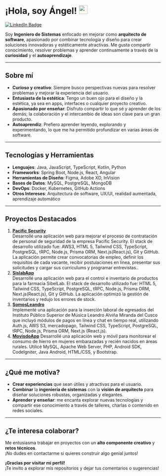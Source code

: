 <!--## Hi there 👋-->

<!--
**fredanup/fredanup** is a ✨ _special_ ✨ repository because its `README.md` (this file) appears on your GitHub profile.

Here are some ideas to get you started:

- 🔭 I’m currently working on ...
- 🌱 I’m currently learning ...
- 👯 I’m looking to collaborate on ...
- 🤔 I’m looking for help with ...
- 💬 Ask me about ...
- 📫 How to reach me: ...
- 😄 Pronouns: ...
- ⚡ Fun fact: ...
-->
# ¡Hola, soy Ángel! <img src="https://media.giphy.com/media/hvRJCLFzcasrR4ia7z/giphy.gif" width="28">

[![LinkedIn Badge](https://img.shields.io/badge/-LinkedIn-0A66C2?style=flat&logo=Linkedin&logoColor=white)](https://www.linkedin.com/in/upfa/)
<!--
[![Twitter Badge](https://img.shields.io/badge/-Twitter-1DA1F2?style=flat&logo=Twitter&logoColor=white)](TU_TWITTER_URL)
[![Portfolio Badge](https://img.shields.io/badge/-Portfolio-000?style=flat&logo=vercel&logoColor=white)](TU_PORTFOLIO_URL)-->

Soy **Ingeniero de Sistemas** enfocado en mejorar como **arquitecto de software**, apasionado por combinar tecnología y diseño para crear soluciones innovadoras y estéticamente atractivas. Me gusta compartir conocimiento, resolver problemas y aprender continuamente a través de la **curiosidad** y el **autoaprendizaje**.

---

## Sobre mí
- **Curioso y creativo**: Siempre busco perspectivas nuevas para resolver problemas y mejorar la experiencia del usuario.  
- **Entusiasta de la estética**: Tengo un buen ojo para el diseño y la estética, ya sea en apps, interfaces o cualquier proyecto creativo.  
- **Apasionado por enseñar**: Disfruto compartir lo que sé y aprender de los demás; la colaboración y el intercambio de ideas son clave para un gran producto.  
- **Autoaprendiz**: Prefiero aprender leyendo, explorando y experimentando, lo que me ha permitido profundizar en varias áreas de software.

---

## Tecnologías y Herramientas
- **Lenguajes**: Java, JavaScript, TypeScript, Kotlin, Python  
- **Frameworks**: Spring Boot, Node.js, React, Angular  
- **Herramientas de Diseño**: Figma, Adobe XD, InVision  
- **Bases de Datos**: MySQL, PostgreSQL, MongoDB  
- **DevOps**: Docker, Kubernetes, GitHub Actions  
- **Otros Intereses**: Arquitectura de software, UX/UI, realidad aumentada, aprendizaje automático

---

## Proyectos Destacados
1. **[Pacific Security](#)**  
   Desarrollé una aplicación web para mejorar el proceso de contratación de personal de seguridad de la empresa Pacific Security. El stack de desarrollo utilizado fue: AWS3, HTML 5, Tailwind CSS, TypeScript, PostgreSQL, tRPC, Node.js, Prisma ORM, Next.js(React.js), Git
   y GitHub. La aplicación permite crear convocatorias de empleo, definir los requisitos de cada vacante, recibir postulaciones en línea, presentar sus solicitudes y cargar sus currículums y programar entrevistas..
2. **[SislabApp](#)**  
   Desarrollé una aplicación web para el control e inventario de productos para la farmacia SibelLab. El stack de desarrollo utilizado fue: HTML 5, Tailwind CSS, TypeScript, PostgreSQL, tRPC, Node.js, Prisma ORM, Next.js(React.js), Git y GitHub. La aplicación optimizó
   la gestión de inventarios y redujo los errores de stock.
3. **[SomosLeandro](#)**  
   Implementé una aplicación para la inserción laboral de egresados del Instituto Público Superior de Música Leandro Alviña Miranda del Cusco que incluyó módulos de pagos en línea y chat en tiempo real, utilizando Auth.js, AWS S3, mercadopago, Tailwind CSS, TypeScript,
   PostgreSQL, tRPC, Node.js, Prisma ORM, Next.js (React.js).
4. **[MovisdoApp](#)**
   Desarrollé una aplicación web y móvil para monitorear el consumo de hierro en mujeres embarazadas y recién nacidos en áreas rurales. Utilicé MySQL, Apache Web Server, PHP, Android SDK, CodeIgniter, Java Android, HTML/CSS, y Bootstrap.
---

## ¿Qué me motiva?
- **Crear experiencias** que sean útiles y atractivas para el usuario.  
- **Combinar** la **ingeniería de sistemas** con la **visión de arquitecto** para diseñar soluciones robustas, organizadas y elegantes.  
- **Aprender y enseñar**: me encanta explorar nuevas tecnologías y compartir ese conocimiento a través de talleres, charlas o contenido en redes sociales.

---

## ¿Te interesa colaborar?
Me entusiasma trabajar en proyectos con un **alto componente creativo** y **retos técnicos**.  
¡No dudes en contactarme si quieres construir algo genial juntos!

**¡Gracias por visitar mi perfil!**  
¡Te invito a explorar mis repositorios y dejar tus comentarios o sugerencias!
